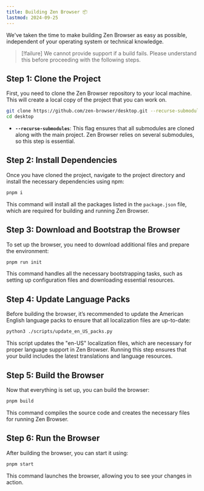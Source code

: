 ```yaml
---
title: Building Zen Browser 📦
lastmod: 2024-09-25
---
```


We've taken the time to make building Zen Browser as easy as possible, independent of your operating system or technical knowledge.

> [!failure]
> We cannot provide support if a build fails. Please understand this before proceeding with the following steps.

## Step 1: Clone the Project

First, you need to clone the Zen Browser repository to your local machine. This will create a local copy of the project that you can work on.

```bash
git clone https://github.com/zen-browser/desktop.git --recurse-submodules
cd desktop
```

- **`--recurse-submodules`**: This flag ensures that all submodules are cloned along with the main project. Zen Browser relies on several submodules, so this step is essential.

## Step 2: Install Dependencies

Once you have cloned the project, navigate to the project directory and install the necessary dependencies using npm:

```bash
pnpm i
```

This command will install all the packages listed in the `package.json` file, which are required for building and running Zen Browser.

## Step 3: Download and Bootstrap the Browser

To set up the browser, you need to download additional files and prepare the environment:

```bash
pnpm run init
```

This command handles all the necessary bootstrapping tasks, such as setting up configuration files and downloading essential resources.

## Step 4: Update Language Packs

Before building the browser, it’s recommended to update the American English language packs to ensure that all localization files are up-to-date:

```bash
python3 ./scripts/update_en_US_packs.py
```

This script updates the "en-US" localization files, which are necessary for proper language support in Zen Browser. Running this step ensures that your build includes the latest translations and language resources.

## Step 5: Build the Browser

Now that everything is set up, you can build the browser:

```bash
pnpm build
```

This command compiles the source code and creates the necessary files for running Zen Browser.

## Step 6: Run the Browser

After building the browser, you can start it using:

```bash
pnpm start
```

This command launches the browser, allowing you to see your changes in action.
